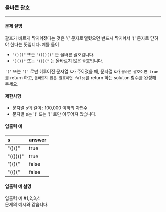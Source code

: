 ### 올바른 괄호

***

#### 문제 설명
괄호가 바르게 짝지어졌다는 것은 '(' 문자로 열렸으면 반드시 짝지어서 ')' 문자로 닫혀야 한다는 뜻입니다. 예를 들어

* `"()()"` 또는 `"(())()"` 는 올바른 괄호입니다.
* `")()("` 또는 `"(()("` 는 올바르지 않은 괄호입니다.

`'('` 또는 `')'` 로만 이루어진 문자열 s가 주어졌을 때, 문자열 s가 `올바른 괄호이면 true`를 return 하고, `올바르지 않은 괄호이면 false`를 return 하는 solution 함수를 완성해 주세요.

#### 제한사항
* 문자열 s의 길이 : 100,000 이하의 자연수
* 문자열 s는 '(' 또는 ')' 로만 이루어져 있습니다.

#### 입출력 예
s	      |answer|
|:--    |:--
"()()"  |	true |
"(())()"|	true |
")()("  |	false|
"(()("  |	false|

#### 입출력 예 설명
입출력 예 #1,2,3,4 </br>
문제의 예시와 같습니다.

